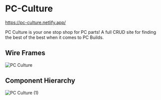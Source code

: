 # PC-Culture
https://pc-culture.netlify.app/

PC Culture is your one stop shop for PC parts! A full CRUD site for finding the best of the best when it comes to PC Builds.

## Wire Frames 
![PC Culture](https://user-images.githubusercontent.com/69879139/124796069-be522700-df1e-11eb-8d84-b64b93d350c3.png)


## Component Hierarchy 
![PC Culture (1)](https://user-images.githubusercontent.com/69879139/124804299-22c5b400-df28-11eb-8a12-b62251a7ea98.png)

